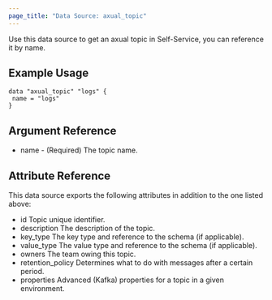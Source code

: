 ```yaml
---
page_title: "Data Source: axual_topic"
---
```

Use this data source to get an axual topic in Self-Service, you can reference it by name.

## Example Usage

```hcl
data "axual_topic" "logs" {
 name = "logs"
}
```

## Argument Reference

- name - (Required) The topic name.

## Attribute Reference

This data source exports the following attributes in addition to the one listed above:

- id Topic unique identifier.
- description The description of the topic.
- key_type The key type and reference to the schema (if applicable).
- value_type The value type and reference to the schema (if applicable).
- owners The team owing this topic.
- retention_policy Determines what to do with messages after a certain period.
- properties Advanced (Kafka) properties for a topic in a given environment.